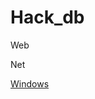 # Hack_db

Web

Net

[Windows](https://github.com/Ruuucker/hack_db/blob/master/Windows/Another%20one)
